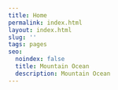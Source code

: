 ```yaml
---
title: Home
permalink: index.html
layout: index.html
slug: ''
tags: pages
seo:
  noindex: false
  title: Mountain Ocean
  description: Mountain Ocean
---
```



